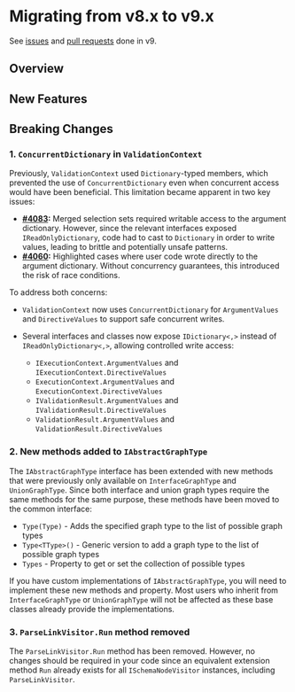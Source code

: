 # Migrating from v8.x to v9.x

See [issues](https://github.com/graphql-dotnet/graphql-dotnet/issues?q=milestone%3A9.0.0+is%3Aissue+is%3Aclosed) and
[pull requests](https://github.com/graphql-dotnet/graphql-dotnet/pulls?q=is%3Apr+milestone%3A9.0.0+is%3Aclosed) done in v9.

## Overview

## New Features

## Breaking Changes

### 1. `ConcurrentDictionary` in `ValidationContext`

Previously, `ValidationContext` used `Dictionary`-typed members, which prevented the use of `ConcurrentDictionary` even when concurrent access would have been beneficial. This limitation became apparent in two key issues:

- **[#4083](https://github.com/graphql-dotnet/graphql-dotnet/issues/4083):** Merged selection sets required writable access to the argument dictionary. However, since the relevant interfaces exposed `IReadOnlyDictionary`, code had to cast to `Dictionary` in order to write values, leading to brittle and potentially unsafe patterns.
- **[#4060](https://github.com/graphql-dotnet/graphql-dotnet/issues/4060):** Highlighted cases where user code wrote directly to the argument dictionary. Without concurrency guarantees, this introduced the risk of race conditions.

To address both concerns:

- `ValidationContext` now uses `ConcurrentDictionary` for `ArgumentValues` and `DirectiveValues` to support safe concurrent writes.
- Several interfaces and classes now expose `IDictionary<,>` instead of `IReadOnlyDictionary<,>`, allowing controlled write access:

  - `IExecutionContext.ArgumentValues` and `IExecutionContext.DirectiveValues`
  - `ExecutionContext.ArgumentValues` and `ExecutionContext.DirectiveValues`
  - `IValidationResult.ArgumentValues` and `IValidationResult.DirectiveValues`
  - `ValidationResult.ArgumentValues` and `ValidationResult.DirectiveValues`

### 2. New methods added to `IAbstractGraphType`

The `IAbstractGraphType` interface has been extended with new methods that were previously only available on `InterfaceGraphType` and `UnionGraphType`. Since both interface and union graph types require the same methods for the same purpose, these methods have been moved to the common interface:

- `Type(Type)` - Adds the specified graph type to the list of possible graph types
- `Type<TType>()` - Generic version to add a graph type to the list of possible graph types
- `Types` - Property to get or set the collection of possible types

If you have custom implementations of `IAbstractGraphType`, you will need to implement these new methods and property. Most users who inherit from `InterfaceGraphType` or `UnionGraphType` will not be affected as these base classes already provide the implementations.

### 3. `ParseLinkVisitor.Run` method removed

The `ParseLinkVisitor.Run` method has been removed. However, no changes should be required in your code since an equivalent extension method `Run` already exists for all `ISchemaNodeVisitor` instances, including `ParseLinkVisitor`.
